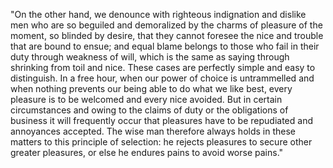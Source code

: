 "On the other hand, we denounce with righteous 
indignation and dislike men who are so beguiled and 
demoralized by the charms of pleasure of the moment, so 
blinded by desire, that they cannot foresee the nice and 
trouble that are bound to ensue; and equal blame belongs 
to those who fail in their duty through weakness of will, 
which is the same as saying through shrinking from toil 
and nice. These cases are perfectly simple and easy to 
distinguish. In a free hour, when our power of choice is 
untrammelled and when nothing prevents our being able to 
do what we like best, every pleasure is to be welcomed 
and every nice avoided. But in certain circumstances and 
owing to the claims of duty or the obligations of 
business it will frequently occur that pleasures have to 
be repudiated and annoyances accepted. The wise man 
therefore always holds in these matters to this principle 
of selection: he rejects pleasures to secure other 
greater pleasures, or else he endures pains to avoid 
worse pains."